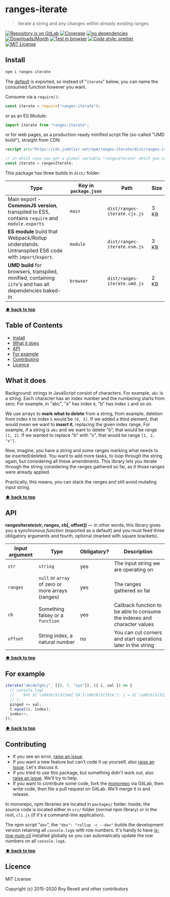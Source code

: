 # ranges-iterate

> Iterate a string and any changes within already existing ranges

[![Repository is on GitLab][gitlab-img]][gitlab-url]
[![Coverage][cov-img]][cov-url]
[![no dependencies][no-deps-img]][no-deps-url]
[![Downloads/Month][downloads-img]][downloads-url]
[![Test in browser][runkit-img]][runkit-url]
[![Code style: prettier][prettier-img]][prettier-url]
[![MIT License][license-img]][license-url]

## Install

```bash
npm i ranges-iterate
```

The [_default_](https://exploringjs.com/es6/ch_modules.html#_default-exports-one-per-module) is exported, so instead of "`iterate`" below, you can name the consumed function however you want.

Consume via a `require()`:

```js
const iterate = require("ranges-iterate");
```

or as an ES Module:

```js
import iterate from "ranges-iterate";
```

or for web pages, as a production-ready minified script file (so-called "UMD build"), straight from CDN:

```html
<script src="https://cdn.jsdelivr.net/npm/ranges-iterate/dist/ranges-iterate.umd.js"></script>
```

```js
// in which case you get a global variable "rangesIterate" which you consume like this:
const iterate = rangesIterate;
```

This package has three builds in `dist/` folder:

| Type                                                                                                    | Key in `package.json` | Path                         | Size |
| ------------------------------------------------------------------------------------------------------- | --------------------- | ---------------------------- | ---- |
| Main export - **CommonJS version**, transpiled to ES5, contains `require` and `module.exports`          | `main`                | `dist/ranges-iterate.cjs.js` | 3 KB |
| **ES module** build that Webpack/Rollup understands. Untranspiled ES6 code with `import`/`export`.      | `module`              | `dist/ranges-iterate.esm.js` | 3 KB |
| **UMD build** for browsers, transpiled, minified, containing `iife`'s and has all dependencies baked-in | `browser`             | `dist/ranges-iterate.umd.js` | 2 KB |

**[⬆ back to top](#)**

## Table of Contents

- [Install](#install)
- [What it does](#what-it-does)
- [API](#api)
- [For example](#for-example)
- [Contributing](#contributing)
- [Licence](#licence)

## What it does

Background: strings in JavaScript consist of characters. For example, `abc` is a string. Each character has an index number and the numbering starts from zero. For example, in "abc", "a" has index `0`, "b" has index `1` and so on.

We use arrays to **mark what to delete** from a string, from example, deletion from index `0` to index `5` would be `[0, 5]`. If we added a third element, that would mean we want to **insert it**, replacing the given index range. For example, if a string is `abc` and we want to delete "b", that would be range `[1, 2]`. If we wanted to replace "b" with "x", that would be range `[1, 2, "x"]`.

Now, imagine, you have a string and some ranges marking what needs to be inserted/deleted. You want to add more tasks, to loop through the string again, but considering all these amendments. This library lets you iterate through the string considering the ranges gathered so far, as it those ranges were already applied.

Practically, this means, you can stack the ranges and still avoid mutating input string.

**[⬆ back to top](#)**

## API

**rangesIterate(str, ranges, cb\[, offset])** — in other words, this library gives you a synchronous _function_ (exported as a default) and you must feed three obligatory arguments and fourth, optional (marked with square brackets).

| Input argument | Type                                              | Obligatory? | Description                                                              |
| -------------- | ------------------------------------------------- | ----------- | ------------------------------------------------------------------------ |
| `str`          | `string`                                          | yes         | The input string we are operating on                                     |
| `ranges`       | `null` or `array` of zero or more arrays (ranges) | yes         | The ranges gathered so far                                               |
| `cb`           | Something falsey or a `function`                  | yes         | Callback function to be able to consume the indexes and character values |
| `offset`       | String index, a natural number                    | no          | You can cut corners and start operations later in the string             |

**[⬆ back to top](#)**

## For example

```js
iterate("abcdefghij", [[0, 7, "xyz"]], ({ i, val }) => {
  // console.log(
  //   `84t ${`\u001b[${32}m${`CB`}\u001b[${39}m`}: i = ${`\u001b[${33}m${i}\u001b[${39}m`}; val = ${`\u001b[${33}m${val}\u001b[${39}m`}`
  // );
  pinged += val;
  t.equal(i, index);
  index++;
});
```

**[⬆ back to top](#)**

## Contributing

- If you see an error, [raise an issue](<https://gitlab.com/codsen/codsen/issues/new?issue[title]=ranges-iterate%20package%20-%20put%20title%20here&issue[description]=**Which%20package%20is%20this%20issue%20for**%3A%20%0Aranges-iterate%0A%0A**Describe%20the%20issue%20(if%20necessary)**%3A%20%0A%0A%0A%2Fassign%20%40revelt>).
- If you want a new feature but can't code it up yourself, also [raise an issue](<https://gitlab.com/codsen/codsen/issues/new?issue[title]=ranges-iterate%20package%20-%20put%20title%20here&issue[description]=**Which%20package%20is%20this%20issue%20for**%3A%20%0Aranges-iterate%0A%0A**Describe%20the%20issue%20(if%20necessary)**%3A%20%0A%0A%0A%2Fassign%20%40revelt>). Let's discuss it.
- If you tried to use this package, but something didn't work out, also [raise an issue](<https://gitlab.com/codsen/codsen/issues/new?issue[title]=ranges-iterate%20package%20-%20put%20title%20here&issue[description]=**Which%20package%20is%20this%20issue%20for**%3A%20%0Aranges-iterate%0A%0A**Describe%20the%20issue%20(if%20necessary)**%3A%20%0A%0A%0A%2Fassign%20%40revelt>). We'll try to help.
- If you want to contribute some code, fork the [monorepo](https://gitlab.com/codsen/codsen/) via GitLab, then write code, then file a pull request on GitLab. We'll merge it in and release.

In monorepo, npm libraries are located in `packages/` folder. Inside, the source code is located either in `src/` folder (normal npm library) or in the root, `cli.js` (if it's a command-line application).

The npm script "`dev`", the `"dev": "rollup -c --dev"` builds the development version retaining all `console.log`s with row numbers. It's handy to have [js-row-num-cli](https://www.npmjs.com/package/js-row-num-cli) installed globally so you can automatically update the row numbers on all `console.log`s.

**[⬆ back to top](#)**

## Licence

MIT License

Copyright (c) 2015-2020 Roy Revelt and other contributors

[gitlab-img]: https://img.shields.io/badge/repo-on%20GitLab-brightgreen.svg?style=flat-square
[gitlab-url]: https://gitlab.com/codsen/codsen/tree/master/packages/ranges-iterate
[cov-img]: https://img.shields.io/badge/coverage-93.18%25-brightgreen.svg?style=flat-square
[cov-url]: https://gitlab.com/codsen/codsen/tree/master/packages/ranges-iterate
[no-deps-img]: https://img.shields.io/badge/-no%20dependencies-brightgreen?style=flat-square
[no-deps-url]: https://www.npmjs.com/package/ranges-iterate?activeTab=dependencies
[downloads-img]: https://img.shields.io/npm/dm/ranges-iterate.svg?style=flat-square
[downloads-url]: https://npmcharts.com/compare/ranges-iterate
[runkit-img]: https://img.shields.io/badge/runkit-test_in_browser-a853ff.svg?style=flat-square
[runkit-url]: https://npm.runkit.com/ranges-iterate
[prettier-img]: https://img.shields.io/badge/code_style-prettier-ff69b4.svg?style=flat-square
[prettier-url]: https://prettier.io
[license-img]: https://img.shields.io/badge/licence-MIT-51c838.svg?style=flat-square
[license-url]: https://gitlab.com/codsen/codsen/blob/master/LICENSE
